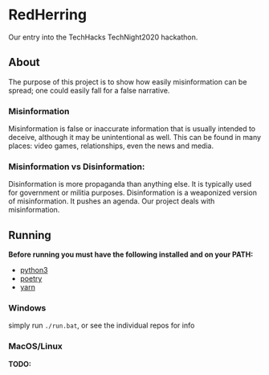 # RedHerring
Our entry into the TechHacks TechNight2020 hackathon.

## About
The purpose of this project is to show how easily misinformation can be spread; one could easily fall for a false narrative.

### Misinformation
Misinformation is false or inaccurate information that is usually intended to deceive, although it may be unintentional as well. This can be found in many places: video games, relationships, even the news and media.

### Misinformation vs Disinformation:
Disinformation is more propaganda than anything else. It is typically used for government or militia purposes. Disinformation is a weaponized version of misinformation. It pushes an agenda. Our project deals with misinformation.

## Running
**Before running you must have the following installed and on your PATH:**
- [python3](https://www.python.org/)
- [poetry](https://python-poetry.org/)
- [yarn](https://yarnpkg.com/)

### Windows
simply run `./run.bat`, or see the individual repos for info

### MacOS/Linux
**TODO:**
